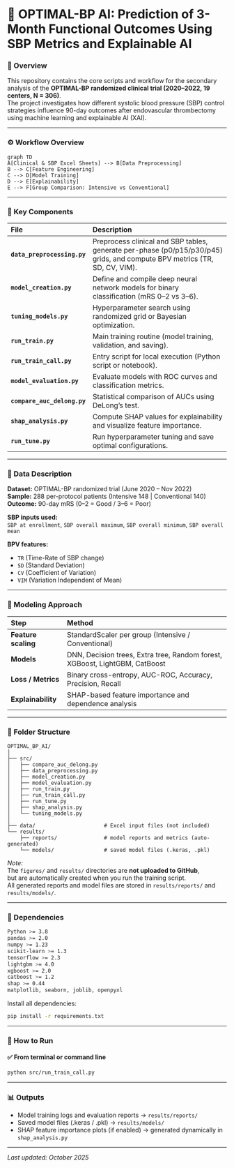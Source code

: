 # 🧠 OPTIMAL-BP AI: Prediction of 3-Month Functional Outcomes Using SBP Metrics and Explainable AI

### 📖 Overview
This repository contains the core scripts and workflow for the secondary analysis of the **OPTIMAL-BP randomized clinical trial (2020–2022, 19 centers, N = 306)**.  
The project investigates how different systolic blood pressure (SBP) control strategies influence 90-day outcomes after endovascular thrombectomy using machine learning and explainable AI (XAI).

---

### ⚙️ Workflow Overview
```mermaid
graph TD
A[Clinical & SBP Excel Sheets] --> B[Data Preprocessing]
B --> C[Feature Engineering]
C --> D[Model Training]
D --> E[Explainability]
E --> F[Group Comparison: Intensive vs Conventional]
```

---

### 🧩 Key Components
| File | Description |
|:--|:--|
| **`data_preprocessing.py`** | Preprocess clinical and SBP tables, generate per-phase (p0/p15/p30/p45) grids, and compute BPV metrics (TR, SD, CV, VIM). |
| **`model_creation.py`** | Define and compile deep neural network models for binary classification (mRS 0–2 vs 3–6). |
| **`tuning_models.py`** | Hyperparameter search using randomized grid or Bayesian optimization. |
| **`run_train.py`** | Main training routine (model training, validation, and saving). |
| **`run_train_call.py`** | Entry script for local execution (Python script or notebook). |
| **`model_evaluation.py`** | Evaluate models with ROC curves and classification metrics. |
| **`compare_auc_delong.py`** | Statistical comparison of AUCs using DeLong’s test. |
| **`shap_analysis.py`** | Compute SHAP values for explainability and visualize feature importance. |
| **`run_tune.py`** | Run hyperparameter tuning and save optimal configurations. |

---

### 🧬 Data Description
**Dataset:** OPTIMAL-BP randomized trial (June 2020 – Nov 2022)  
**Sample:** 288 per-protocol patients (Intensive 148 | Conventional 140)  
**Outcome:** 90-day mRS (0–2 = Good / 3–6 = Poor)  

**SBP inputs used:**  
`SBP at enrollment`, `SBP overall maximum`, `SBP overall minimum`, `SBP overall mean`  

**BPV features:**  
- `TR` (Time-Rate of SBP change)  
- `SD` (Standard Deviation)  
- `CV` (Coefficient of Variation)  
- `VIM` (Variation Independent of Mean)

---

### 🧮 Modeling Approach
| Step | Method |
|:--|:--|
| **Feature scaling** | StandardScaler per group (Intensive / Conventional) |
| **Models** | DNN, Decision trees, Extra tree, Random forest, XGBoost, LightGBM, CatBoost |
| **Loss / Metrics** | Binary cross-entropy, AUC-ROC, Accuracy, Precision, Recall |
| **Explainability** | SHAP-based feature importance and dependence analysis |

---

### 📂 Folder Structure
```
OPTIMAL_BP_AI/
│
├── src/
│   ├── compare_auc_delong.py
│   ├── data_preprocessing.py
│   ├── model_creation.py
│   ├── model_evaluation.py
│   ├── run_train.py
│   ├── run_train_call.py
│   ├── run_tune.py
│   ├── shap_analysis.py
│   └── tuning_models.py
│
├── data/                      # Excel input files (not included)
└── results/
    ├── reports/               # model reports and metrics (auto-generated)
    └── models/                # saved model files (.keras, .pkl)
```

*Note:*  
The `figures/` and `results/` directories are **not uploaded to GitHub**,  
but are automatically created when you run the training script.  
All generated reports and model files are stored in `results/reports/` and `results/models/`.

---

### 🧰 Dependencies
```bash
Python >= 3.8
pandas >= 2.0
numpy >= 1.23
scikit-learn >= 1.3
tensorflow >= 2.3
lightgbm >= 4.0
xgboost >= 2.0
catboost >= 1.2
shap >= 0.44
matplotlib, seaborn, joblib, openpyxl
```

Install all dependencies:
```bash
pip install -r requirements.txt
```

---

### 🚀 How to Run

#### ✅ From terminal or command line
```bash
python src/run_train_call.py
```

---

### 📊 Outputs
- Model training logs and evaluation reports → `results/reports/`
- Saved model files (.keras / .pkl) → `results/models/`
- SHAP feature importance plots (if enabled) → generated dynamically in `shap_analysis.py`

---

*Last updated: October 2025*
